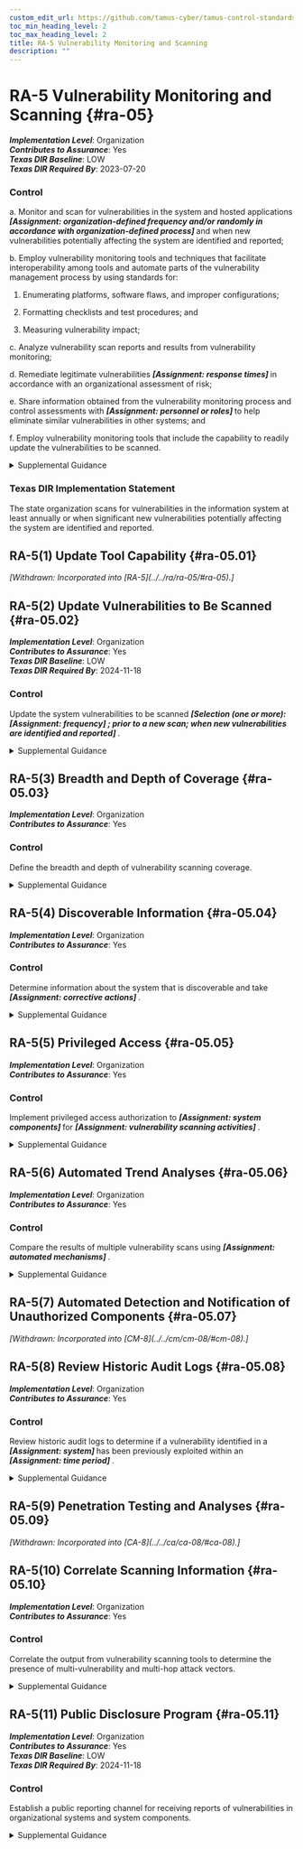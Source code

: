 ```yaml
---
custom_edit_url: https://github.com/tamus-cyber/tamus-control-standards/tree/main/content/tamus.edu/TAMUS_profile.xml
toc_min_heading_level: 2
toc_max_heading_level: 2
title: RA-5 Vulnerability Monitoring and Scanning
description: ""
---
```


# RA-5 Vulnerability Monitoring and Scanning {#ra-05}

_**Implementation Level**_: Organization\
_**Contributes to Assurance**_: Yes\
_**Texas DIR Baseline**_: LOW\
_**Texas DIR Required By**_: 2023-07-20

### Control

a. Monitor and scan for vulnerabilities in the system and hosted applications <strong> <em>[Assignment: organization-defined frequency and/or randomly in accordance with organization-defined process]</em> </strong> and when new vulnerabilities potentially affecting the system are identified and reported;

b. Employ vulnerability monitoring tools and techniques that facilitate interoperability among tools and automate parts of the vulnerability management process by using standards for:

1. Enumerating platforms, software flaws, and improper configurations;

2. Formatting checklists and test procedures; and

3. Measuring vulnerability impact;

c. Analyze vulnerability scan reports and results from vulnerability monitoring;

d. Remediate legitimate vulnerabilities <strong> <em>[Assignment: response times]</em> </strong> in accordance with an organizational assessment of risk;

e. Share information obtained from the vulnerability monitoring process and control assessments with <strong> <em>[Assignment: personnel or roles]</em> </strong> to help eliminate similar vulnerabilities in other systems; and

f. Employ vulnerability monitoring tools that include the capability to readily update the vulnerabilities to be scanned.

<details>
  <summary>Supplemental Guidance</summary>

Security categorization of information and systems guides the frequency and comprehensiveness of vulnerability monitoring (including scans). Organizations determine the required vulnerability monitoring for system components, ensuring that the potential sources of vulnerabilities—such as infrastructure components (e.g., switches, routers, guards, sensors), networked printers, scanners, and copiers—are not overlooked. The capability to readily update vulnerability monitoring tools as new vulnerabilities are discovered and announced and as new scanning methods are developed helps to ensure that new vulnerabilities are not missed by employed vulnerability monitoring tools. The vulnerability monitoring tool update process helps to ensure that potential vulnerabilities in the system are identified and addressed as quickly as possible. Vulnerability monitoring and analyses for custom software may require additional approaches, such as static analysis, dynamic analysis, binary analysis, or a hybrid of the three approaches. Organizations can use these analysis approaches in source code reviews and in a variety of tools, including web-based application scanners, static analysis tools, and binary analyzers.

</details>

### Texas DIR Implementation Statement

The state organization scans for vulnerabilities in the information system at least annually or when significant new vulnerabilities potentially affecting the system are identified and reported.

## RA-5(1) Update Tool Capability {#ra-05.01}


<prop xmlns="http://csrc.nist.gov/ns/oscal/1.0" name="status" value="withdrawn">
               <em>[Withdrawn: Incorporated into [RA-5](../../ra/ra-05/#ra-05).]</em>
            </prop>
            

## RA-5(2) Update Vulnerabilities to Be Scanned {#ra-05.02}

_**Implementation Level**_: Organization\
_**Contributes to Assurance**_: Yes\
_**Texas DIR Baseline**_: LOW\
_**Texas DIR Required By**_: 2024-11-18

### Control

Update the system vulnerabilities to be scanned <strong> <em>[Selection (one or more): <strong> <em>[Assignment: frequency]</em> </strong> ; prior to a new scan; when new vulnerabilities are identified and reported]</em> </strong>.

<details>
  <summary>Supplemental Guidance</summary>

Due to the complexity of modern software, systems, and other factors, new vulnerabilities are discovered on a regular basis. It is important that newly discovered vulnerabilities are added to the list of vulnerabilities to be scanned to ensure that the organization can take steps to mitigate those vulnerabilities in a timely manner.

</details>

## RA-5(3) Breadth and Depth of Coverage {#ra-05.03}

_**Implementation Level**_: Organization\
_**Contributes to Assurance**_: Yes

### Control

Define the breadth and depth of vulnerability scanning coverage.

<details>
  <summary>Supplemental Guidance</summary>

The breadth of vulnerability scanning coverage can be expressed as a percentage of components within the system, by the particular types of systems, by the criticality of systems, or by the number of vulnerabilities to be checked. Conversely, the depth of vulnerability scanning coverage can be expressed as the level of the system design that the organization intends to monitor (e.g., component, module, subsystem, element). Organizations can determine the sufficiency of vulnerability scanning coverage with regard to its risk tolerance and other factors. Scanning tools and how the tools are configured may affect the depth and coverage. Multiple scanning tools may be needed to achieve the desired depth and coverage. <a xmlns="http://csrc.nist.gov/ns/oscal/1.0" href="#a21aef46-7330-48a0-b2e1-c5bb8b2dd11d">SP 800-53A</a> provides additional information on the breadth and depth of coverage.

</details>

## RA-5(4) Discoverable Information {#ra-05.04}

_**Implementation Level**_: Organization\
_**Contributes to Assurance**_: Yes

### Control

Determine information about the system that is discoverable and take <strong> <em>[Assignment: corrective actions]</em> </strong>.

<details>
  <summary>Supplemental Guidance</summary>

Discoverable information includes information that adversaries could obtain without compromising or breaching the system, such as by collecting information that the system is exposing or by conducting extensive web searches. Corrective actions include notifying appropriate organizational personnel, removing designated information, or changing the system to make the designated information less relevant or attractive to adversaries. This enhancement excludes intentionally discoverable information that may be part of a decoy capability (e.g., honeypots, honeynets, or deception nets) deployed by the organization.

</details>

## RA-5(5) Privileged Access {#ra-05.05}

_**Implementation Level**_: Organization\
_**Contributes to Assurance**_: Yes

### Control

Implement privileged access authorization to <strong> <em>[Assignment: system components]</em> </strong> for <strong> <em>[Assignment: vulnerability scanning activities]</em> </strong>.

<details>
  <summary>Supplemental Guidance</summary>

In certain situations, the nature of the vulnerability scanning may be more intrusive, or the system component that is the subject of the scanning may contain classified or controlled unclassified information, such as personally identifiable information. Privileged access authorization to selected system components facilitates more thorough vulnerability scanning and protects the sensitive nature of such scanning.

</details>

## RA-5(6) Automated Trend Analyses {#ra-05.06}

_**Implementation Level**_: Organization\
_**Contributes to Assurance**_: Yes

### Control

Compare the results of multiple vulnerability scans using <strong> <em>[Assignment: automated mechanisms]</em> </strong>.

<details>
  <summary>Supplemental Guidance</summary>

Using automated mechanisms to analyze multiple vulnerability scans over time can help determine trends in system vulnerabilities and identify patterns of attack.

</details>

## RA-5(7) Automated Detection and Notification of Unauthorized Components {#ra-05.07}


<prop xmlns="http://csrc.nist.gov/ns/oscal/1.0" name="status" value="withdrawn">
               <em>[Withdrawn: Incorporated into [CM-8](../../cm/cm-08/#cm-08).]</em>
            </prop>
            

## RA-5(8) Review Historic Audit Logs {#ra-05.08}

_**Implementation Level**_: Organization\
_**Contributes to Assurance**_: Yes

### Control

Review historic audit logs to determine if a vulnerability identified in a <strong> <em>[Assignment: system]</em> </strong> has been previously exploited within an <strong> <em>[Assignment: time period]</em> </strong>.

<details>
  <summary>Supplemental Guidance</summary>

Reviewing historic audit logs to determine if a recently detected vulnerability in a system has been previously exploited by an adversary can provide important information for forensic analyses. Such analyses can help identify, for example, the extent of a previous intrusion, the trade craft employed during the attack, organizational information exfiltrated or modified, mission or business capabilities affected, and the duration of the attack.

</details>

## RA-5(9) Penetration Testing and Analyses {#ra-05.09}


<prop xmlns="http://csrc.nist.gov/ns/oscal/1.0" name="status" value="withdrawn">
               <em>[Withdrawn: Incorporated into [CA-8](../../ca/ca-08/#ca-08).]</em>
            </prop>
            

## RA-5(10) Correlate Scanning Information {#ra-05.10}

_**Implementation Level**_: Organization\
_**Contributes to Assurance**_: Yes

### Control

Correlate the output from vulnerability scanning tools to determine the presence of multi-vulnerability and multi-hop attack vectors.

<details>
  <summary>Supplemental Guidance</summary>

An attack vector is a path or means by which an adversary can gain access to a system in order to deliver malicious code or exfiltrate information. Organizations can use attack trees to show how hostile activities by adversaries interact and combine to produce adverse impacts or negative consequences to systems and organizations. Such information, together with correlated data from vulnerability scanning tools, can provide greater clarity regarding multi-vulnerability and multi-hop attack vectors. The correlation of vulnerability scanning information is especially important when organizations are transitioning from older technologies to newer technologies (e.g., transitioning from IPv4 to IPv6 network protocols). During such transitions, some system components may inadvertently be unmanaged and create opportunities for adversary exploitation.

</details>

## RA-5(11) Public Disclosure Program {#ra-05.11}

_**Implementation Level**_: Organization\
_**Contributes to Assurance**_: Yes\
_**Texas DIR Baseline**_: LOW\
_**Texas DIR Required By**_: 2024-11-18

### Control

Establish a public reporting channel for receiving reports of vulnerabilities in organizational systems and system components.

<details>
  <summary>Supplemental Guidance</summary>

The reporting channel is publicly discoverable and contains clear language authorizing good-faith research and the disclosure of vulnerabilities to the organization. The organization does not condition its authorization on an expectation of indefinite non-disclosure to the public by the reporting entity but may request a specific time period to properly remediate the vulnerability.

</details>

